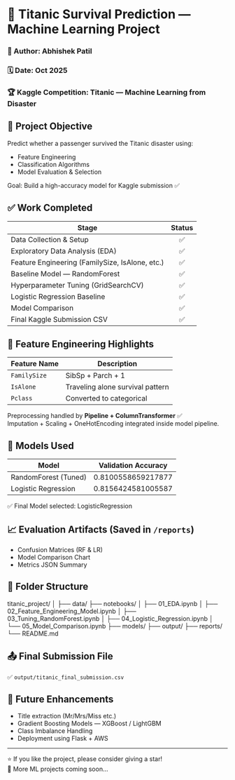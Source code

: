 # 🚢 Titanic Survival Prediction — Machine Learning Project

### 📌 Author: Abhishek Patil  
### 🗓️ Date: Oct 2025  
### 🏆 Kaggle Competition: Titanic — Machine Learning from Disaster

## 🎯 Project Objective
Predict whether a passenger survived the Titanic disaster using:
- Feature Engineering
- Classification Algorithms
- Model Evaluation & Selection

Goal: Build a high-accuracy model for Kaggle submission ✅

## ✅ Work Completed

| Stage | Status |
|------|:---:|
| Data Collection & Setup | ✅ |
| Exploratory Data Analysis (EDA) | ✅ |
| Feature Engineering (FamilySize, IsAlone, etc.) | ✅ |
| Baseline Model — RandomForest | ✅ |
| Hyperparameter Tuning (GridSearchCV) | ✅ |
| Logistic Regression Baseline | ✅ |
| Model Comparison | ✅ |
| Final Kaggle Submission CSV | ✅ |

## 🧠 Feature Engineering Highlights

| Feature Name | Description |
|-------------|-------------|
| `FamilySize` | SibSp + Parch + 1 |
| `IsAlone` | Traveling alone survival pattern |
| `Pclass` | Converted to categorical |

Preprocessing handled by **Pipeline + ColumnTransformer** ✅  
Imputation + Scaling + OneHotEncoding integrated inside model pipeline.

## 🤖 Models Used

| Model | Validation Accuracy |
|------|-------------------|
| RandomForest (Tuned) | 0.8100558659217877 |
| Logistic Regression | 0.8156424581005587 |

✅ Final Model selected: LogisticRegression

## 📈 Evaluation Artifacts (Saved in `/reports`)
- Confusion Matrices (RF & LR)
- Model Comparison Chart
- Metrics JSON Summary

## 📂 Folder Structure
titanic_project/
│
├── data/
├── notebooks/
│ ├── 01_EDA.ipynb
│ ├── 02_Feature_Engineering_Model.ipynb
│ ├── 03_Tuning_RandomForest.ipynb
│ ├── 04_Logistic_Regression.ipynb
│ └── 05_Model_Comparison.ipynb
├── models/
├── output/
├── reports/
└── README.md

## 📤 Final Submission File
✅ `output/titanic_final_submission.csv`

## 🔮 Future Enhancements
- Title extraction (Mr/Mrs/Miss etc.)
- Gradient Boosting Models — XGBoost / LightGBM
- Class Imbalance Handling
- Deployment using Flask + AWS

---

⭐ If you like the project, please consider giving a star!  
📍 More ML projects coming soon…